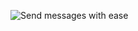 ![Send messages with ease](https://i.pinimg.com/originals/0c/35/9a/0c359acd281e5f9336cf33c2f94c35a0.jpg)
